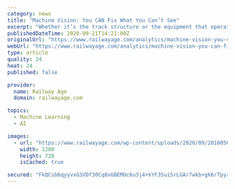```yaml
---
category: news
title: "Machine Vision: You CAN Fix What You Can’t See"
excerpt: "Whether it’s the track structure or the equipment that operates on it, there are many things that the naked eye cannot readily see. Increasingly, machine vision technology is becoming the best way to identify potential flaws before they lead to failures."
publishedDateTime: 2020-09-21T14:21:00Z
originalUrl: "https://www.railwayage.com/analytics/machine-vision-you-can-fix-what-you-cant-see/"
webUrl: "https://www.railwayage.com/analytics/machine-vision-you-can-fix-what-you-cant-see/"
type: article
quality: 24
heat: 24
published: false

provider:
  name: Railway Age
  domain: railwayage.com

topics:
  - Machine Learning
  - AI

images:
  - url: "https://www.railwayage.com/wp-content/uploads/2020/09/20160504CMPBNSFFtSumnerNM087.jpg"
    width: 1280
    height: 720
    isCached: true

secured: "FkQCsb6qyyvxGSVDf30Cq8xGBEMUc6u3j4+kYF3SuiSrLGAr7wkb+gk6rTpyrwz82fAKu9mqRT73uhuDJoKToTF4SdoW7HLve1lwH1dCt4YCV/2/DklWywUap1EcJvq38CC0w2XkErcN02O5/fJG1F3vmFVBmADIO1QigzzSkbBxLTlcZ1IFswEgYpM781PutvHqw/gDXYHoO+OLYqn+QwGgDfkpkdPXLI2H3FzX+xceG15sMQNI3znWavoRcqzdLdCnv0aUUxNkRyUoYqPONdA/ZedwMYixY6PBKhhLSB6K2BymZI4gtYTiRW16oGIQzRQn1IRCOiKHHMcUoitOstSi/L6dn6amcVR2E7oqmOo=;x5UKYUgHRNk2c35GmqA/fg=="
---
```


